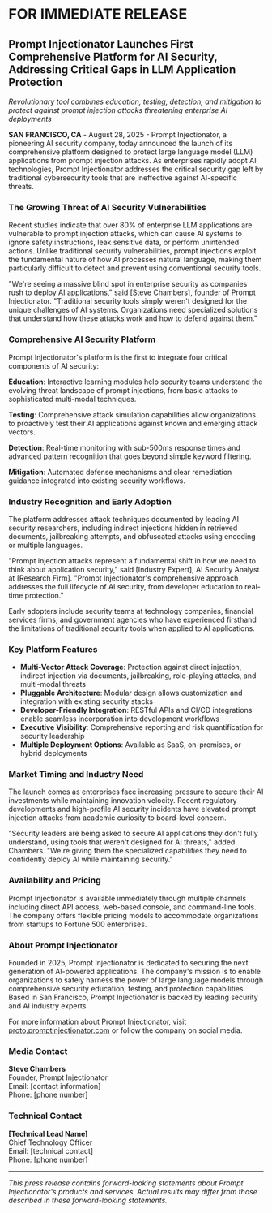 # FOR IMMEDIATE RELEASE

## Prompt Injectionator Launches First Comprehensive Platform for AI Security, Addressing Critical Gaps in LLM Application Protection

*Revolutionary tool combines education, testing, detection, and mitigation to protect against prompt injection attacks threatening enterprise AI deployments*

**SAN FRANCISCO, CA** - August 28, 2025 - Prompt Injectionator, a pioneering AI security company, today announced the launch of its comprehensive platform designed to protect large language model (LLM) applications from prompt injection attacks. As enterprises rapidly adopt AI technologies, Prompt Injectionator addresses the critical security gap left by traditional cybersecurity tools that are ineffective against AI-specific threats.

### The Growing Threat of AI Security Vulnerabilities

Recent studies indicate that over 80% of enterprise LLM applications are vulnerable to prompt injection attacks, which can cause AI systems to ignore safety instructions, leak sensitive data, or perform unintended actions. Unlike traditional security vulnerabilities, prompt injections exploit the fundamental nature of how AI processes natural language, making them particularly difficult to detect and prevent using conventional security tools.

"We're seeing a massive blind spot in enterprise security as companies rush to deploy AI applications," said [Steve Chambers], founder of Prompt Injectionator. "Traditional security tools simply weren't designed for the unique challenges of AI systems. Organizations need specialized solutions that understand how these attacks work and how to defend against them."

### Comprehensive AI Security Platform

Prompt Injectionator's platform is the first to integrate four critical components of AI security:

**Education**: Interactive learning modules help security teams understand the evolving threat landscape of prompt injections, from basic attacks to sophisticated multi-modal techniques.

**Testing**: Comprehensive attack simulation capabilities allow organizations to proactively test their AI applications against known and emerging attack vectors.

**Detection**: Real-time monitoring with sub-500ms response times and advanced pattern recognition that goes beyond simple keyword filtering.

**Mitigation**: Automated defense mechanisms and clear remediation guidance integrated into existing security workflows.

### Industry Recognition and Early Adoption

The platform addresses attack techniques documented by leading AI security researchers, including indirect injections hidden in retrieved documents, jailbreaking attempts, and obfuscated attacks using encoding or multiple languages.

"Prompt injection attacks represent a fundamental shift in how we need to think about application security," said [Industry Expert], AI Security Analyst at [Research Firm]. "Prompt Injectionator's comprehensive approach addresses the full lifecycle of AI security, from developer education to real-time protection."

Early adopters include security teams at technology companies, financial services firms, and government agencies who have experienced firsthand the limitations of traditional security tools when applied to AI applications.

### Key Platform Features

- **Multi-Vector Attack Coverage**: Protection against direct injection, indirect injection via documents, jailbreaking, role-playing attacks, and multi-modal threats
- **Pluggable Architecture**: Modular design allows customization and integration with existing security stacks
- **Developer-Friendly Integration**: RESTful APIs and CI/CD integrations enable seamless incorporation into development workflows
- **Executive Visibility**: Comprehensive reporting and risk quantification for security leadership
- **Multiple Deployment Options**: Available as SaaS, on-premises, or hybrid deployments

### Market Timing and Industry Need

The launch comes as enterprises face increasing pressure to secure their AI investments while maintaining innovation velocity. Recent regulatory developments and high-profile AI security incidents have elevated prompt injection attacks from academic curiosity to board-level concern.

"Security leaders are being asked to secure AI applications they don't fully understand, using tools that weren't designed for AI threats," added Chambers. "We're giving them the specialized capabilities they need to confidently deploy AI while maintaining security."

### Availability and Pricing

Prompt Injectionator is available immediately through multiple channels including direct API access, web-based console, and command-line tools. The company offers flexible pricing models to accommodate organizations from startups to Fortune 500 enterprises.

### About Prompt Injectionator

Founded in 2025, Prompt Injectionator is dedicated to securing the next generation of AI-powered applications. The company's mission is to enable organizations to safely harness the power of large language models through comprehensive security education, testing, and protection capabilities. Based in San Francisco, Prompt Injectionator is backed by leading security and AI industry experts.

For more information about Prompt Injectionator, visit [proto.promptinjectionator.com](https://proto.promptinjectionator.com) or follow the company on social media.

### Media Contact
**Steve Chambers**  
Founder, Prompt Injectionator  
Email: [contact information]  
Phone: [phone number]  

### Technical Contact
**[Technical Lead Name]**  
Chief Technology Officer  
Email: [technical contact]  
Phone: [phone number]

---

*This press release contains forward-looking statements about Prompt Injectionator's products and services. Actual results may differ from those described in these forward-looking statements.*
